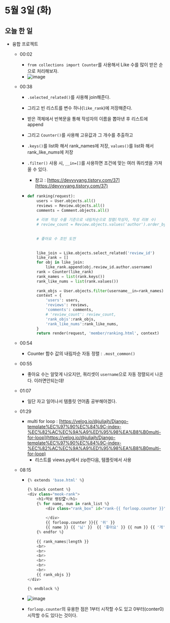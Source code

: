 # 5월 3일 (화)

## 오늘 한 일

* 융합 프로젝트

  * 00:02

    * `from collections import Counter`를 사용해서 Like 수를 많이 받은 순으로 처리해보자.
    * ![image](https://user-images.githubusercontent.com/75322297/166257092-e1710eae-caf2-469d-89c1-19c8e50b8c5b.png)

  * 00:38

    * `.selected_related()`를 사용해 join해준다.

    * 그리고 빈 리스트를 변수 하나(`like_rank`)에 저장해준다.

    * 받은 객체에서 반복문을 통해 작성자의 이름을 뽑아낸 후 리스트에 append

    * 그리고 `Counter()`를 사용해 고유값과 그 개수를 추출하고

    * `.keys()`를 list화 해서 rank_names에 저장, `values()`를 list화 해서 rank_like_nums에 저장 

    * `.filter()` 사용 시, `__in=[]`를 사용하면 조건에 맞는 여러 쿼리셋을 가져올 수 있다.

      * 참고 : [https://devvvyang.tistory.com/37](https://devvvyang.tistory.com/37)

    * ```python
      def ranking(request):
          users = User.objects.all()
          reviews = Review.objects.all()
          comments = Comment.objects.all()
          
          # 리뷰 작성 수를 기준으로 내림차순으로 정렬(작성자, 작성 리뷰 수)
          # review_count = Review.objects.values('author').order_by('author').annotate(count=Count('author'))
          
          
          # 좋아요 수 조인 도전
          
          
          like_join = Like.objects.select_related('review_id')
          like_rank = []
          for obj in like_join:
              like_rank.append(obj.review_id.author.username)
          rank = Counter(like_rank)
          rank_names = list(rank.keys())
          rank_like_nums = list(rank.values()) 
          
          rank_objs = User.objects.filter(username__in=rank_names)
          context = {
              'users': users,
              'reviews': reviews,
              'comments': comments,
              # 'review_count': review_count,
              'rank_objs':rank_objs,
              'rank_like_nums':rank_like_nums,
          }
          return render(request, 'member/ranking.html', context)
      ```

  * 00:54

    * Counter 함수 값의 내림차순 자동 정렬 : `.most_common()`

  * 00:55

    * 좋아요 수는 알맞게 나오지만, 쿼리셋이 `username`으로 자동 정렬되서 나온다. 이러면안되는데!

  * 01:07

    * 일단 자고 일어나서 템플릿 언어좀 공부해야겠다.

  * 01:29

    * multi for loop : [https://velog.io/@juliajh/Django-template%EC%97%90%EC%84%9C-index-%EC%82%AC%EC%9A%A9%ED%95%98%EA%B8%B0multi-for-loop](https://velog.io/@juliajh/Django-template%EC%97%90%EC%84%9C-index-%EC%82%AC%EC%9A%A9%ED%95%98%EA%B8%B0multi-for-loop)
      * 리스트를 views.py에서 zip한다음, 템플릿에서 사용

  * 08:15

    * ```python
      {% extends 'base.html' %}
      
      {% block content %}
      <div class="meok-rank">
          <h1>먹보 랭킹🏆</h1>
          {% for name, num in rank_list %}
              <div class="rank_box" id="rank-{{ forloop.counter }}">
                  
              </div>
              {{ forloop.counter }}{{ '위' }}
              {{ name }} {{ '님' }}  {{ '좋아요' }} {{ num }} {{ '개' }}
          {% endfor %}
          
          {{ rank_names|length }}
          <br>
          <br>
          <br>
          <br>
          <br>
          <br>
          {{ rank_objs }}
      </div>
      
      {% endblock %}
      ```

    * ![image](https://user-images.githubusercontent.com/75322297/166341063-49ef5857-ae2d-4386-9b86-ff42c6652a25.png)

    * `forloop.counter`의 유용한 점은 1부터 시작할 수도 있고 0부터(conter0) 시작할 수도 있다는 것이다.
